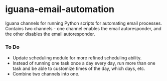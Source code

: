 # iguana-email-automation

Iguana channels for running Python scripts for automating email processes. Contains two channels - one channel enables the email autoresponder, and the other disables the email autoresponder.

### To Do
 * Update scheduling module for more refined scheduling ability.
  * Instead of running one task once a day every day, run more than one task and be able to customize times of the day, which days, etc.
 * Combine two channels into one.
